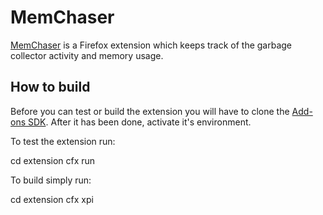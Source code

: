 MemChaser
=========

[MemChaser](https://wiki.mozilla.org/QA/Automation_Services/Projects/Addons/MemChaser) is a Firefox extension which keeps track of the garbage collector activity and memory usage.

How to build
------------

Before you can test or build the extension you will have to clone the [Add-ons SDK](https://github.com/mozilla/addon-sdk). After it has been done, activate
it's environment.

To test the extension run:

  cd extension
  cfx run

To build simply run:

  cd extension
  cfx xpi
